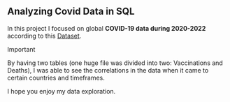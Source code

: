 ## Analyzing Covid Data in SQL

In this project I focused on global __COVID-19 data during 2020-2022__ according to this [Dataset](https://ourworldindata.org/covid-deaths).

> [!IMPORTANT]
> By having two tables (one huge file was divided into two: Vaccinations and Deaths), I was able to see 
the correlations in the data when it came to certain countries and timeframes. 

I hope you enjoy my data exploration.
